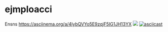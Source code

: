 # ejmploacci
Ensns
https://asciinema.org/a/4lybQVYo5E9zqjF5IG1JH13YX
<a href="https://asciinema.org/a/4lybQVYo5E9zqjF5IG1JH13YX" target="_blank"><img src="https://asciinema.org/a/4lybQVYo5E9zqjF5IG1JH13YX.svg" /></a>
[![asciicast]()](https://asciinema.org/a/4lybQVYo5E9zqjF5IG1JH13YX)


<script id="asciicast-4lybQVYo5E9zqjF5IG1JH13YX" src="https://asciinema.org/a/4lybQVYo5E9zqjF5IG1JH13YX.js" async></script>
